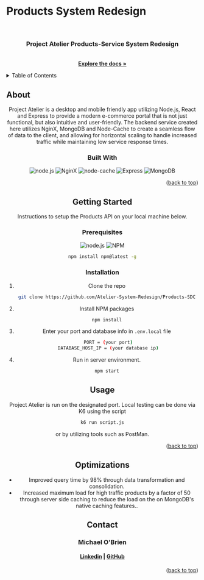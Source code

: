 # Products System Redesign

<a id='readme-top'> </a>

<br />
<div align="center">
  <a href="https://github.com/Atelier-System-Redesign/Products-SDC">
    <!-- <img src="" alt="finance tracker logo" width="50" height="50" /> -->
  </a>
  <h3 align="center">
    Project Atelier Products-Service System Redesign
  </h3>
  <p align="center">
    <br />
    <a href="https://github.com/Atelier-System-Redesign/Products-SDC"><strong>Explore the docs »</strong></a>
    <br />
  </p>
</div>

<details>
  <summary>Table of Contents</summary>
  <ol>
    <li>
      <a href="#about">About</a>
      <ul>
        <li>
          <a href="#built-with">Built With</a>
        </li>
      </ul>
    </li>
    <li>
      <a href="#getting-started">Getting Started</a>
      <ul>
        <li>
          <a href="#prerequisites">Prerequisites</a>
        </li>
        <li>
          <a href="#installation">Installation</a>
        </li>
      </ul>
    </li>
    <li>
      <a href="#usage">Usage</a>
    </li>
    <li>
      <a href="#roadmap">Roadmap</a>
    </li>
    <li>
      <a href="#optimizations">Optimizations</a>
    </li>
    <li>
      <a href="#contributing">Contributing</a>
    </li>
    <li>
      <a href="#contact">Contact</a>
    </li>
  </ol>
</details>

## About

<div align="center">

<p>
  Project Atelier is a desktop and mobile friendly app utilizing Node.js, React and Express to provide a modern e-commerce portal that is not just functional, but also intuitive and user-friendly. The backend service created here utilizes NginX, MongoDB and Node-Cache to create a seamless flow of data to the client, and allowing for horizontal scaling to handle increased traffic while maintaining low service response times.

### Built With

![node.js](https://img.shields.io/badge/node-%23000000.svg?style=for-the-badge&logo=node.js)
![NginX](https://img.shields.io/badge/nginx-%23000000.svg?style=for-the-badge&logo=nginx&logoColor=white)
![node-cache](https://img.shields.io/badge/node--cache-%23000000.svg?style=for-the-badge&logo=node.js)
![Express](https://img.shields.io/badge/express-%23000000.svg?style=for-the-badge&express=next.js)
![MongoDB](https://img.shields.io/badge/MongoDB-%23000000?style=for-the-badge&logo=mongodb&logoColor=darkGreen)

<p align="right">
  (<a href="#readme-top">back to top</a>)
</p>

## Getting Started

<p>
    Instructions to setup the Products API on your local machine below.
</p>

### Prerequisites

![node.js](https://img.shields.io/badge/node-%23000000.svg?style=for-the-badge&logo=node.js)
![NPM](https://img.shields.io/badge/NPM-%23000000.svg?style=for-the-badge&logo=npm&logoColor=white)

```sh
npm install npm@latest -g
```

### Installation

1. Clone the repo
   ```sh
   git clone https://github.com/Atelier-System-Redesign/Products-SDC
   ```
2. Install NPM packages
   ```sh
   npm install
   ```
3. Enter your port and database info in `.env.local` file
   ```sh
    PORT = (your port)
    DATABASE_HOST_IP = (your database ip)
   ```
4. Run in server environment.
   ```sh
   npm start
   ```

## Usage

Project Atelier is run on the designated port. Local testing can be done via K6 using the script
```sh
k6 run script.js
```
or by utilizing tools such as PostMan.

<p align="right">(<a href="#readme-top">back to top</a>)</p>

<!-- ROADMAP -->

## Optimizations

-  Improved query time by 98% through data transformation and consolidation.
-  Increased maximum load for high traffic products by a factor of 50 through server side caching to reduce the load on the on MongoDB's native caching features..

<!-- CONTACT -->

## Contact

<h3 align='center'> Michael O'Brien</h3>
<h4 align='center'>
  <a href="https://www.linkedin.com/in/michael-o-brien-63153129a/">Linkedin</a> |
  <a href="https://github.com/mob61887">GitHub</a>
</h4>

<p align="right">(<a href="#readme-top">back to top</a>)</p>